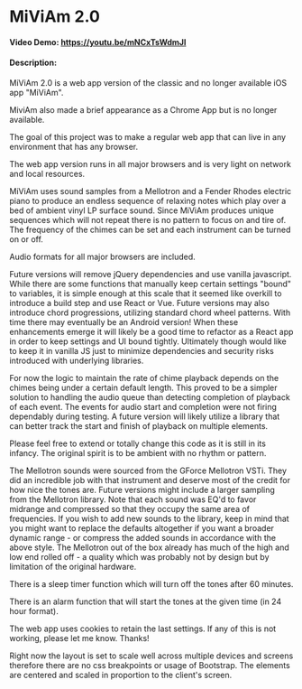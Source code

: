 # MiViAm 2.0
#### Video Demo:  https://youtu.be/mNCxTsWdmJI
#### Description:
MiViAm 2.0 is a web app version of the classic and no longer available iOS app "MiViAm".

MiviAm also made a brief appearance as a Chrome App but is no longer available.

The goal of this project was to make a regular web app that can live in any environment that has any browser.

The web app version runs in all major browsers and is very light on network and local resources.

MiViAm uses sound samples from a Mellotron and a Fender Rhodes electric piano to produce an endless sequence of relaxing notes which play over a bed of ambient vinyl LP surface sound. Since MiViAm produces unique sequences which will not repeat there is no pattern to focus on and tire of. The frequency of the chimes can be set and each instrument can be turned on or off.

Audio formats for all major browsers are included.

Future versions will remove jQuery dependencies and use vanilla javascript.  While there are some functions that manually keep certain settings "bound" to variables, it is simple enough at this scale that it seemed like overkill to introduce a build step and use React or Vue.  Future versions may also introduce chord progressions, utilizing standard chord wheel patterns.  With time there may eventually be an Android version!  When these enhancements emerge it will likely be a good time to refactor as a React app in order to keep settings and UI bound tightly.  Ultimately though would like to keep it in vanilla JS just to minimize dependencies and security risks introduced with underlying libraries.

For now the logic to maintain the rate of chime playback depends on the chimes being under a certain default length.  This proved to be a simpler solution to handling the audio queue than detecting completion of playback of each event.  The events for audio start and completion were not firing dependably during testing.  A future version will likely utilize a library that can better track the start and finish of playback on multiple elements.

Please feel free to extend or totally change this code as it is still in its infancy.  The original spirit is to be ambient with no rhythm or pattern.

The Mellotron sounds were sourced from the GForce Mellotron VSTi.  They did an incredible job with that instrument and deserve most of the credit for how nice the tones are.  Future versions might include a larger sampling from the Mellotron library.  Note that each sound was EQ'd to favor midrange and compressed so that they occupy the same area of frequencies.  If you wish to add new sounds to the library, keep in mind that you might want to replace the defaults altogether if you want a broader dynamic range - or compress the added sounds in accordance with the above style.  The Mellotron out of the box already has much of the high and low end rolled off - a quality which was probably not by design but by limitation of the original hardware.

There is a sleep timer function which will turn off the tones after 60 minutes.

There is an alarm function that will start the tones at the given time (in 24 hour format).

The web app uses cookies to retain the last settings.  If any of this is not working, please let me know.  Thanks!

Right now the layout is set to scale well across multiple devices and screens therefore there are no css breakpoints or usage of Bootstrap.  The elements are centered and scaled in proportion to the client's screen.
